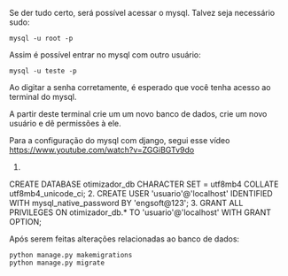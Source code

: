 Se der tudo certo, será possível acessar o mysql. Talvez seja necessário sudo:
```
mysql -u root -p
```

Assim é possível entrar no mysql com outro usuário:
```
mysql -u teste -p
```
Ao digitar a senha corretamente, é esperado que você tenha acesso ao terminal do mysql.


A partir deste terminal crie um um novo banco de dados, crie um novo usuário e dê permissões à ele.

Para a configuração do mysql com django, segui esse vídeo https://www.youtube.com/watch?v=ZGGiBGTv9do

1.
CREATE DATABASE otimizador_db CHARACTER SET = utf8mb4 COLLATE utf8mb4_unicode_ci;
2.
CREATE USER 'usuario'@'localhost' IDENTIFIED WITH mysql_native_password BY 'engsoft@123';
3.
GRANT ALL PRIVILEGES ON otimizador_db.* TO 'usuario'@'localhost' WITH GRANT OPTION;


Após serem feitas alterações relacionadas ao banco de dados:
```
python manage.py makemigrations
python manage.py migrate
```
